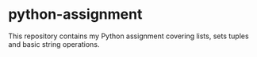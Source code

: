 # python-assignment
This repository contains my Python assignment covering lists, sets tuples and basic string operations.
